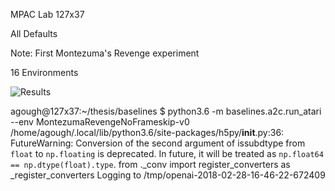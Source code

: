 MPAC Lab 127x37

All Defaults

Note: First Montezuma's Revenge experiment

16 Environments

![Results](https://github.com/andrewgough94/agents/blob/master/atari/experiments/a2cExperiments/spaceinvaders/openai-2018-02-28-16-46-22-672409/Figure_1.png)

agough@127x37:~/thesis/baselines $ python3.6 -m baselines.a2c.run_atari --env MontezumaRevengeNoFrameskip-v0
/home/agough/.local/lib/python3.6/site-packages/h5py/__init__.py:36: FutureWarning: Conversion of the second argument of issubdtype from `float` to `np.floating` is deprecated. In future, it will be treated as `np.float64 == np.dtype(float).type`.
  from ._conv import register_converters as _register_converters
Logging to /tmp/openai-2018-02-28-16-46-22-672409
